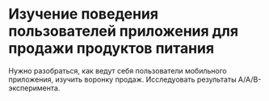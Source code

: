 # Изучение поведения пользователей приложения для продажи продуктов питания

Нужно разобраться, как ведут себя пользователи мобильного приложения, изучить воронку продаж. Исследуовать результаты A/A/B-эксперимента.
